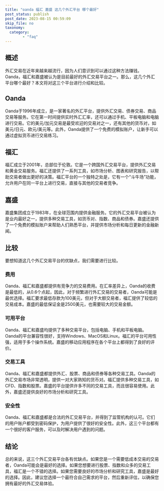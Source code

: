 ```yaml
---
title: "oanda 福汇 嘉盛 这几个外汇平台 哪个最好"
post_status: publish
post_date: 2023-08-15 00:59:09
skip_file: no
taxonomy:
  category:
        - "faq"
---
```


## 概述

外汇交易在近年来越来越流行，因为人们意识到可以通过这种方法赚钱。Oanda，福汇和嘉盛被认为是目前最好的外汇交易平台之一。那么，这几个外汇平台哪个最好？本文将对这三个平台进行介绍和比较。

## Oanda

Oanda于1996年成立，是一家著名的外汇平台，提供外汇交易、债券交易、商品交易等服务。它在第一时间提供实时外汇汇率，还可以通过手机、平板电脑和电脑进行交易。它的美元/加元交易是最受欢迎的交易对之一，还有其他的货币对，如美元/日元、欧元/美元等。此外，Oanda提供了一个免费的模拟账户，让新手可以通过虚拟货币进行交易练习。

## 福汇

福汇成立于2001年，总部位于伦敦。它是一个跨国外汇交易平台，提供外汇交易和黄金交易服务。福汇还提供了一系列工具，如市场分析、图表和研究报告，以帮助交易者做出更好的决策。福汇平台的一个独特之处是，它有一个“斗牛场”功能，允许用户在同一平台上进行交易，直接与其他的交易者竞争。

## 嘉盛

嘉盛集团成立于1983年，在全球范围内提供金融服务。它的外汇交易平台被认为是业内最好之一，提供多种交易工具，如货币对、指数、商品和债券。嘉盛还提供了一个免费的模拟账户来帮助人们熟悉平台，并提供市场分析和每日更新的金融新闻。

## 比较

要想知道这几个外汇交易平台的优缺点，我们需要进行比较。

### 费用

Oanda、福汇和嘉盛都提供有竞争力的交易费用。在汇率差异上，Oanda的收费是最低的，从0.6个点起，因此，对于频繁进行外汇交易的交易者，Oanda可能是最优选择。福汇要求最低存款为100美元，但对于大额交易者，福汇提供了较低的交易成本。嘉盛的最低保证金是2500美元，也需要较大的交易金额。

### 可用平台

Oanda、福汇和嘉盛均提供了多种交易平台，包括电脑、手机和平板电脑。 Oanda的平台兼容性很好，支持Windows、MacOS和Linux。福汇的平台可用性强，适用于多个操作系统。嘉盛的移动应用程序在各个平台上都得到了良好的评价。

### 交易工具

Oanda、福汇和嘉盛都提供外汇、股票、商品和债券等各种交易工具。Oanda的外汇交易市场非常透明，提供一对大家熟知的货币对。福汇提供多种交易工具，如CFD、指数和股票。嘉盛的平台提供许多不同的交易工具，而且很容易使用。此外，嘉盛还提供良好的市场分析和研究工具。

### 安全性

Oanda、福汇和嘉盛都是合法的外汇交易平台，并得到了监管机构的认可。它们的用户账户都受到密码保护，为用户提供了很好的安全性。此外，这三个平台都有一个很好的客户服务，可以及时解决用户遇到的问题。

## 结论

总的来说，这三个外汇交易平台各有优缺点。如果您是一个需要低成本交易的交易者，Oanda可能会是最好的选择。如果您想要进行股票、指数和众多的交易工具，福汇是一个不错的选择。如果您需要良好的市场分析和研究工具，嘉盛是最好的选择。因此，建议您选择一个最符合自己需求的平台，然后重新评估，以确保您拥有最好的外汇交易体验。

